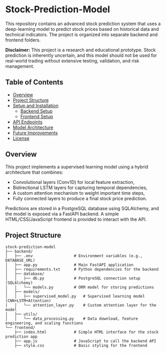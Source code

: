 # Stock-Prediction-Model

This repository contains an advanced stock prediction system that uses a deep-learning model to predict stock prices based on historical data and technical indicators. The project is organized into separate backend and frontend folders.

**Disclaimer:** This project is a research and educational prototype. Stock prediction is inherently uncertain, and this model should not be used for real-world trading without extensive testing, validation, and risk management.

## Table of Contents

- [Overview](#overview)
- [Project Structure](#project-structure)
- [Setup and Installation](#setup-and-installation)
  - [Backend Setup](#backend-setup)
  - [Frontend Setup](#frontend-setup)
- [API Endpoints](#api-endpoints)
- [Model Architecture](#model-architecture)
- [Future Improvements](#future-improvements)
- [License](#license)

## Overview

This project implements a supervised learning model using a hybrid architecture that combines:
- Convolutional layers (Conv1D) for local feature extraction,
- Bidirectional LSTM layers for capturing temporal dependencies,
- A custom attention mechanism to weight important time steps,
- Fully connected layers to produce a final stock price prediction.

Predictions are stored in a PostgreSQL database using SQLAlchemy, and the model is exposed via a FastAPI backend. A simple HTML/CSS/JavaScript frontend is provided to interact with the API.

## Project Structure
```
stock-prediction-model
├── backend/
│   ├── .env                  # Environment variables (e.g., DATABASE_URL)
│   ├── app.py                # Main FastAPI application
│   ├── requirements.txt      # Python dependencies for the backend
│   ├── database/
│   │   ├── db.py             # PostgreSQL connection setup (SQLAlchemy)
│   │   └── models.py         # ORM model for storing predictions
│   ├── models/
│   │   ├── supervised_model.py   # Supervised learning model (CNN+LSTM+Attention)
│   │   └── attention_layer.py    # Custom attention layer for the model
│   ├── utils/
│   │   └── data_processing.py    # Data download, feature engineering, and scaling functions
└── frontend/
    ├── index.html            # Simple HTML interface for the stock prediction app
    ├── app.js                # JavaScript to call the backend API
    ├── style.css             # Basic styling for the frontend
```

